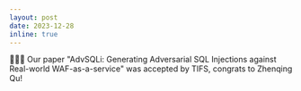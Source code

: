 ```yaml
---
layout: post
date: 2023-12-28 
inline: true
---
```


🎉🎉🎉 Our paper "AdvSQLi: Generating Adversarial SQL Injections against Real-world WAF-as-a-service" was accepted by TIFS, congrats to Zhenqing Qu!